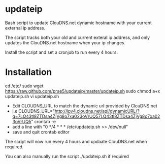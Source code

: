 updateip
========

Bash script to update ClouDNS.net dynamic hostname with your current external ip address.

The script tracks both your old and current exteral ip address, and only updates the ClouDNS.net hostname when your ip changes.

Install the script and set a cronjob to run every 4 hours.


Installation
============
cd /etc/
sudo wget https://raw.github.com/prae5/updateip/master/updateip.sh
sudo chmod a+x updateip.sh
vi updateip.sh
 - Edit CLOUDNS_URL to match the dynamic url provided by ClouDNS.net
 - i.e CLOUDNS_URL="http://ipv4.cloudns.net/api/dynamicURL/?q=7LQ43tl8ZTDsa4ZjVg8o7xa023oVrUQ57LQ43tl8ZTDsa4ZjVg8o7xa023oVrUQ5"
crontab -e 
  - add a line with "0 */4 * * * /etc/updateip.sh >> /dev/null"
  - save and quit crontab editor

The script will now run every 4 hours and updaate ClouDNS.net when required.

You can also manually run the script ./updateip.sh if required

